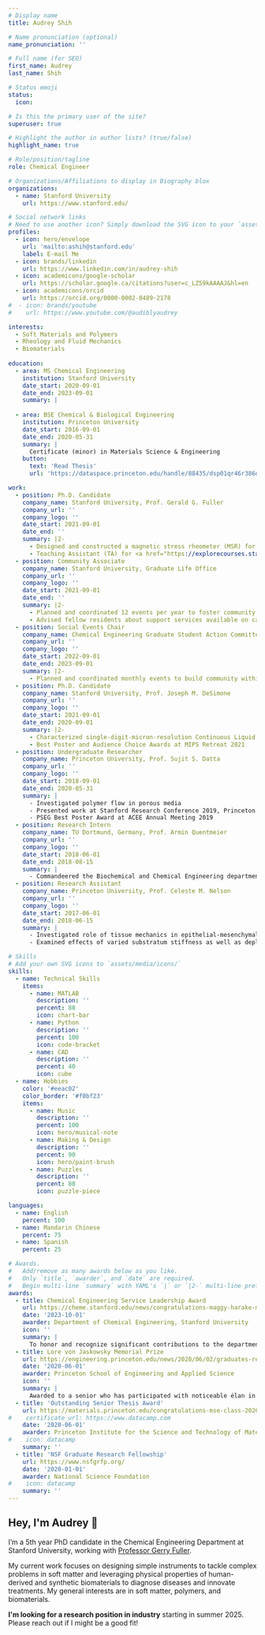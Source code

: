 ```yaml
---
# Display name
title: Audrey Shih

# Name pronunciation (optional)
name_pronunciation: ''

# Full name (for SEO)
first_name: Audrey
last_name: Shih

# Status emoji
status:
  icon: 

# Is this the primary user of the site?
superuser: true

# Highlight the author in author lists? (true/false)
highlight_name: true

# Role/position/tagline
role: Chemical Engineer

# Organizations/Affiliations to display in Biography blox
organizations:
  - name: Stanford University
    url: https://www.stanford.edu/

# Social network links
# Need to use another icon? Simply download the SVG icon to your `assets/media/icons/` folder.
profiles:
  - icon: hero/envelope
    url: 'mailto:ashih@stanford.edu'
    label: E-mail Me
  - icon: brands/linkedin
    url: https://www.linkedin.com/in/audrey-shih
  - icon: academicons/google-scholar
    url: https://scholar.google.ca/citations?user=c_LZ59kAAAAJ&hl=en
  - icon: academicons/orcid
    url: https://orcid.org/0000-0002-8489-2178
#  - icon: brands/youtube
#    url: https://www.youtube.com/@audiblyaudrey

interests:
  - Soft Materials and Polymers
  - Rheology and Fluid Mechanics
  - Biomaterials
  
education:
  - area: MS Chemical Engineering
    institution: Stanford University
    date_start: 2020-09-01
    date_end: 2023-09-01
    summary: |
      
  - area: BSE Chemical & Biological Engineering
    institution: Princeton University
    date_start: 2016-09-01
    date_end: 2020-05-31
    summary: |
      Certificate (minor) in Materials Science & Engineering
    button:
      text: 'Read Thesis'
      url: 'https://dataspace.princeton.edu/handle/88435/dsp01qr46r386q'

work:
  - position: Ph.D. Candidate
    company_name: Stanford University, Prof. Gerald G. Fuller
    company_url: ''
    company_logo: ''
    date_start: 2021-09-01
    date_end: ''
    summary: |2-
      - Designed and constructed a magnetic stress rheometer (MSR) for bulk rheology of biological fluids
      - Teaching Assistant (TA) for <a href="https://explorecourses.stanford.edu/search;jsessionid=1danptg9hsd831gdxhjx5b2jsr?q=CHEMENG+470%3a+Mechanics+of+Soft+Matter%3a+Rheology&view=catalog&filter-coursestatus-Active=on&academicYear=20222023" target="_blank">CHEMENG 470: *Mechanics of Soft Matter: Rheology*</a> in Winter 2022 and Winter 2023
  - position: Community Associate
    company_name: Stanford University, Graduate Life Office
    company_url: ''
    company_logo: ''
    date_start: 2021-09-01
    date_end: ''
    summary: |2-
      - Planned and coordinated 12 events per year to foster community in graduate residences
      - Advised fellow residents about support services available on campus as well as residential policies
  - position: Social Events Chair
    company_name: Chemical Engineering Graduate Student Action Committee (GSAC)
    company_url: ''
    company_logo: ''
    date_start: 2022-09-01
    date_end: 2023-09-01
    summary: |2-
      - Planned and coordinated monthly events to build community within the Chemical Engineering department
  - position: Ph.D. Candidate
    company_name: Stanford University, Prof. Joseph M. DeSimone
    company_url: ''
    company_logo: ''
    date_start: 2021-09-01
    date_end: 2020-09-01
    summary: |2-
      - Characterized single-digit-micron-resolution Continuous Liquid Interface Production (CLIP)
      - Best Poster and Audience Choice Awards at MIPS Retreat 2021
  - position: Undergraduate Researcher
    company_name: Princeton University, Prof. Sujit S. Datta
    company_url: ''
    company_logo: ''
    date_start: 2018-09-01
    date_end: 2020-05-31
    summary: |
      - Investigated polymer flow in porous media
      - Presented work at Stanford Research Conference 2019, Princeton Research Day 2019, Andlinger Center for Energy and the Environment (ACEE) 2019 Annual Meeting, and Northeast Complex Fluids and Soft Matter Workshop 2020
      - PSEG Best Poster Award at ACEE Annual Meeting 2019
  - position: Research Intern
    company_name: TU Dortmund, Germany, Prof. Armin Quentmeier
    company_url: ''
    company_logo: ''
    date_start: 2018-06-01
    date_end: 2018-08-15
    summary: |
      - Commandeered the Biochemical and Chemical Engineering department's contribution to the 2018 Engineering Meets Art Exhibition
  - position: Research Assistant
    company_name: Princeton University, Prof. Celeste M. Nelson
    company_url: ''
    company_logo: ''
    date_start: 2017-06-01
    date_end: 2018-06-15
    summary: |
      - Investigated role of tissue mechanics in epithelial-mesenchymal transition (EMT)
      - Examined effects of varied substratum stiffness as well as depletion of integrin-linked kinase (ILK) on cell proliferation

# Skills
# Add your own SVG icons to `assets/media/icons/`
skills:
  - name: Technical Skills
    items:
      - name: MATLAB
        description: ''
        percent: 80
        icon: chart-bar
      - name: Python
        description: ''
        percent: 100
        icon: code-bracket
      - name: CAD
        description: ''
        percent: 40
        icon: cube
  - name: Hobbies
    color: '#eeac02'
    color_border: '#f0bf23'
    items:
      - name: Music
        description: ''
        percent: 100
        icon: hero/musical-note
      - name: Making & Design
        description: ''
        percent: 90
        icon: hero/paint-brush
      - name: Puzzles
        description: ''
        percent: 80
        icon: puzzle-piece

languages:
  - name: English
    percent: 100
  - name: Mandarin Chinese
    percent: 75
  - name: Spanish
    percent: 25

# Awards.
#   Add/remove as many awards below as you like.
#   Only `title`, `awarder`, and `date` are required.
#   Begin multi-line `summary` with YAML's `|` or `|2-` multi-line prefix and indent 2 spaces below.
awards:
  - title: Chemical Engineering Service Leadership Award
    url: https://cheme.stanford.edu/news/congratulations-maggy-harake-michelle-huang-audrey-shih-kyra-yap-2023-chemical-engineering
    date: '2023-10-01'
    awarder: Department of Chemical Engineering, Stanford University
    icon: ''
    summary: |
      To honor and recognize significant contributions to the department -- going above and beyond the scope of normal research and studies to help ensure our community thrives.
  - title: Lore von Jaskowsky Memorial Prize
    url: https://engineering.princeton.edu/news/2020/06/02/graduates-recognized-innovation-service-and-perseverance
    date: '2020-06-01'
    awarder: Princeton School of Engineering and Applied Science
    icon: ''
    summary: |
      Awarded to a senior who has participated with noticeable élan in research that has resulted in a contribution to the field, whose interactions with other students, faculty, and staff has added to the quality of university life.
  - title: 'Outstanding Senior Thesis Award'
    url: https://materials.princeton.edu/congratulations-mse-class-2020
#    certificate_url: https://www.datacamp.com
    date: '2020-06-01'
    awarder: Princeton Institute for the Science and Technology of Materials
#    icon: datacamp
    summary: ''
  - title: 'NSF Graduate Research Fellowship'
    url: https://www.nsfgrfp.org/
    date: '2020-01-01'
    awarder: National Science Foundation
#    icon: datacamp
    summary: ''
---
```


## Hey, I'm Audrey 👋

I’m a 5th year PhD candidate in the Chemical Engineering Department at Stanford University, working with [Professor Gerry Fuller](https://fullergroup.stanford.edu/).

My current work focuses on designing simple instruments to tackle complex problems in soft matter and leveraging physical properties of human-derived and synthetic biomaterials to diagnose diseases and innovate treatments. My general interests are in soft matter, polymers, and biomaterials.

**I'm looking for a research position in industry** starting in summer 2025. Please reach out if I might be a good fit!